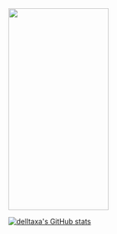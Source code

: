 
<img src="https://user-images.githubusercontent.com/114283067/203141997-8abee3de-e764-46ca-919d-adaf6ddfaef0.png" data-canonical-src="https://gyazo.com/eb5c5741b6a9a16c692170a41a49c858.png" width="200" height="400" />


[![delltaxa's GitHub stats](https://github-readme-stats.vercel.app/api?username=delltaxa)](https://github.com/delltaxa/read-me)
